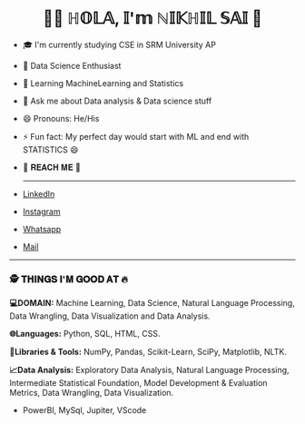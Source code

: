 <h1 align='center'> 🙋‍♂️ ℍ𝕆𝕃𝔸, 𝕀'𝕞 ℕ𝕀𝕂ℍ𝕀𝕃 𝕊𝔸𝕀 👋 </h1>
 
    
- 🎓 I'm currently studying CSE in SRM University AP
- 🌱 Data Science Enthusiast 
- 🤔 Learning MachineLearning and Statistics 
- 💬 Ask me about Data analysis & Data science stuff
- 😄 Pronouns: He/His 
- ⚡ Fun fact: My perfect day would start with ML and end with STATISTICS 😄


- 📱 𝐑𝐄𝐀𝐂𝐇 𝐌𝐄 🤝<html>
    <hr>
    </html>
- [LinkedIn](https://www.linkedin.com/in/nikhil-sai-kanchanapally-077a49206/)
- [Instagram](https://www.instagram.com/_nikhil_nani1432__/)
- [Whatsapp](https://api.whatsapp.com/send/?phone=918897082386&text&app_absent=0)
- [Mail](mailto:nikhilkanchanapalli@gmail.com)
<html>
    <hr>
    </html>
    
<html>
    <h3>🕵 𝐓𝐇𝐈𝐍𝐆𝐒 𝐈'𝐌 𝐆𝐎𝐎𝐃 𝐀𝐓 🔥 </h3>
    </html>
    
  
**💻DOMAIN:**  Machine Learning, Data Science, Natural Language Processing, Data Wrangling, Data Visualization and Data Analysis.

**🌐Languages:**  Python, SQL, HTML, CSS.

**📄Libraries & Tools:** NumPy, Pandas, Scikit-Learn, SciPy, Matplotlib, NLTK.

**📈Data Analysis:** Exploratory Data Analysis, Natural Language Processing, Intermediate Statistical Foundation, Model Development & Evaluation Metrics, Data Wrangling, Data Visualization.

- PowerBI, MySql, Jupiter, VScode



    
